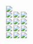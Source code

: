 <div>
  <img src= "![image](https://user-images.githubusercontent.com/53263601/161982674-5ea995e3-ac29-4894-b5d1-3fe20fdd2a76.png)" />
</div>

<div>
  <img src="https://raw.githubusercontent.com/PokeAPI/sprites/master/sprites/pokemon/4.png" />
  <img src="https://raw.githubusercontent.com/PokeAPI/sprites/master/sprites/pokemon/1.png" />
  <img src="https://raw.githubusercontent.com/PokeAPI/sprites/master/sprites/pokemon/7.png" />
</div>

<div>
  <img src="https://raw.githubusercontent.com/PokeAPI/sprites/master/sprites/pokemon/155.png" />
  <img src="https://raw.githubusercontent.com/PokeAPI/sprites/master/sprites/pokemon/152.png" />
  <img src="https://raw.githubusercontent.com/PokeAPI/sprites/master/sprites/pokemon/158.png" />
</div>

<div>
  <img src="https://raw.githubusercontent.com/PokeAPI/sprites/master/sprites/pokemon/255.png" />
  <img src="https://raw.githubusercontent.com/PokeAPI/sprites/master/sprites/pokemon/252.png" /> 
  <img src="https://raw.githubusercontent.com/PokeAPI/sprites/master/sprites/pokemon/258.png" />
</div>

<div>
  <img src="https://raw.githubusercontent.com/PokeAPI/sprites/master/sprites/pokemon/390.png" />
  <img src="https://raw.githubusercontent.com/PokeAPI/sprites/master/sprites/pokemon/387.png" /> 
  <img src="https://raw.githubusercontent.com/PokeAPI/sprites/master/sprites/pokemon/393.png" />
</div>
